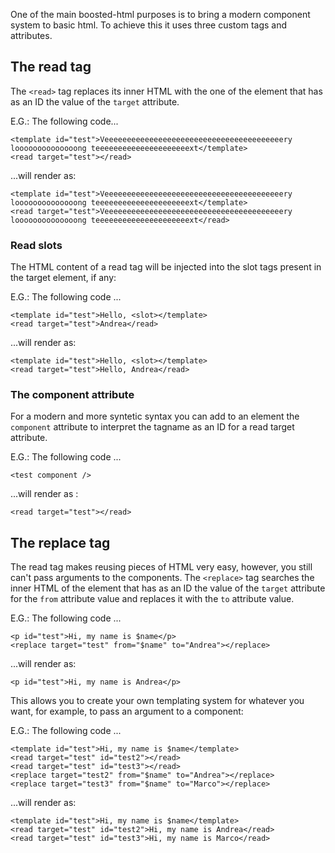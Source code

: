 One of the main boosted-html purposes is to bring a modern component system to basic html. To achieve this it uses three custom tags and attributes.

## The read tag

The `<read>` tag replaces its inner HTML with the one of the element that has as an ID the value of the `target` attribute.

E.G.: The following code...

    <template id="test">Veeeeeeeeeeeeeeeeeeeeeeeeeeeeeeeeeeeeeeeery loooooooooooooong teeeeeeeeeeeeeeeeeeeeext</template>
    <read target="test"></read>

...will render as:

    <template id="test">Veeeeeeeeeeeeeeeeeeeeeeeeeeeeeeeeeeeeeeeery loooooooooooooong teeeeeeeeeeeeeeeeeeeeext</template>
    <read target="test">Veeeeeeeeeeeeeeeeeeeeeeeeeeeeeeeeeeeeeeeery loooooooooooooong teeeeeeeeeeeeeeeeeeeeext</read>



### Read slots

The HTML content of a read tag will be injected into the slot tags present in the target element, if any:

E.G.: The following code ...

    <template id="test">Hello, <slot></template>
    <read target="test">Andrea</read>

...will render as:


    <template id="test">Hello, <slot></template>
    <read target="test">Hello, Andrea</read>

### The component attribute

For a modern and more syntetic syntax you can add to an element the `component` attribute to interpret the tagname as an ID for a read target attribute. 

E.G.: The following code ...

    <test component />

...will render as :

    <read target="test"></read>

## The replace tag

The read tag makes reusing pieces of HTML very easy, however, you still can't pass arguments to the components. The `<replace>` tag searches the inner HTML of the element that has as an ID the value of the `target` attribute for the `from` attribute value and replaces it with the `to` attribute value.

E.G.: The following code ...

    <p id="test">Hi, my name is $name</p>
    <replace target="test" from="$name" to="Andrea"></replace>

...will render as:

    <p id="test">Hi, my name is Andrea</p>

This allows you to create your own templating system for whatever you want, for example, to pass an argument to a component:

E.G.: The following code ...

    <template id="test">Hi, my name is $name</template>
    <read target="test" id="test2"></read>
    <read target="test" id="test3"></read>  
    <replace target="test2" from="$name" to="Andrea"></replace>
    <replace target="test3" from="$name" to="Marco"></replace>


...will render as:

    <template id="test">Hi, my name is $name</template>
    <read target="test" id="test2">Hi, my name is Andrea</read>
    <read target="test" id="test3">Hi, my name is Marco</read>  
